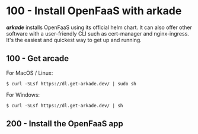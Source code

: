 # 100 - Install OpenFaaS with arkade

***arkade*** installs OpenFaaS using its official helm chart. It can also offer other software with a user-friendly CLI such as cert-manager and nginx-ingress. It's the easiest and quickest way to get up and running.

## 100 - Get arcade

For MacOS / Linux:

```$ curl -SLsf https://dl.get-arkade.dev/ | sudo sh```

For Windows:

```$ curl -SLsf https://dl.get-arkade.dev/ | sh```

## 200 - Install the OpenFaaS app


